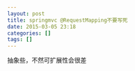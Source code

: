 ```yaml
---
layout: post
title: springmvc @RequestMapping不要写死
date: 2015-03-05 23:18
categories: []
tags: []
---
```

抽象些，不然可扩展性会很差
   